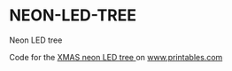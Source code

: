 # NEON-LED-TREE

Neon LED tree


Code for the <a href="https://www.printables.com/de/model/684686-xmas-neon-led-tree">XMAS neon LED tree </a> on <a href="https://www.printables.com">www.printables.com</a>

